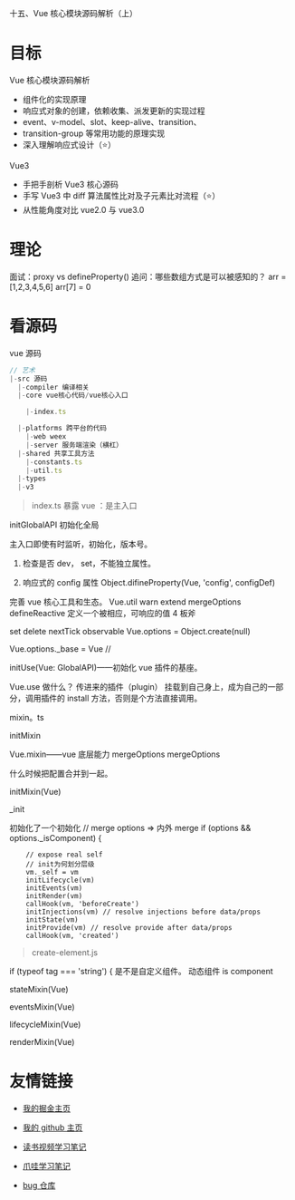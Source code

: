 十五、Vue 核心模块源码解析（上）

# 目标

Vue 核心模块源码解析

- 组件化的实现原理
- 响应式对象的创建，依赖收集、派发更新的实现过程
- event、v-model、slot、keep-alive、transition、
- transition-group 等常用功能的原理实现
- 深入理解响应式设计（⭐）

Vue3

- 手把手剖析 Vue3 核心源码
- 手写 Vue3 中 diff 算法属性比对及子元素比对流程（⭐）
- 从性能角度对比 vue2.0 与 vue3.0

# 理论

面试：proxy vs defineProperty()
追问：哪些数组方式是可以被感知的？
arr = [1,2,3,4,5,6]
arr[7] = 0

# 看源码

vue 源码

```js
// 艺术
|-src 源码
  |-compiler 编译相关
  |-core vue核心代码/vue核心入口

    |-index.ts

  |-platforms 跨平台的代码
    |-web weex
    |-server 服务端渲染（横杠）
  |-shared 共享工具方法
    |-constants.ts
    |-util.ts
  |-types
  |-v3
```

> index.ts
> 暴露 vue ：是主入口

initGlobalAPI 初始化全局

主入口即使有时监听，初始化，版本号。

1. 检查是否 dev， set，不能独立属性。

2. 响应式的 config 属性 Object.difineProperty(Vue, 'config', configDef)

完善 vue 核心工具和生态。
Vue.util
warn
extend
mergeOptions
defineReactive 定义一个被相应，可响应的值
4 板斧

set
delete
nextTick
observable
Vue.options = Object.create(null)

Vue.options.\_base = Vue //

<!-- window 传入， -->

initUse(Vue: GlobalAPI)——初始化 vue 插件的基座。

Vue.use 做什么？
传进来的插件（plugin）
挂载到自己身上，成为自己的一部分，调用插件的 install 方法，否则是个方法直接调用。

mixin。ts

initMixin

Vue.mixin——vue 底层能力 mergeOptions
mergeOptions

什么时候把配置合并到一起。

initMixin(Vue)

\_init

初始化了一个初始化
// merge options => 内外 merge
if (options && options.\_isComponent) {

```
    // expose real self
    // init为何划分层级
    vm._self = vm
    initLifecycle(vm)
    initEvents(vm)
    initRender(vm)
    callHook(vm, 'beforeCreate')
    initInjections(vm) // resolve injections before data/props
    initState(vm)
    initProvide(vm) // resolve provide after data/props
    callHook(vm, 'created')
```

> create-element.js

if (typeof tag === 'string') {
是不是自定义组件。
动态组件
is component

stateMixin(Vue)

eventsMixin(Vue)

lifecycleMixin(Vue)

renderMixin(Vue)

# 友情链接

- [我的掘金主页](https://juejin.cn/user/1042768423037150)

- [我的 github 主页](https://github.com/djsz3y)

- [读书视频学习笔记](https://github.com/djsz3y/learning-notes)

- [爪哇学习笔记](https://github.com/djsz3y/zhaowa-study-notes)

- [bug 仓库](https://github.com/djsz3y/bug-repository)
